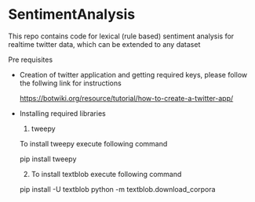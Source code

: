 # SentimentAnalysis
This repo contains code for lexical (rule based) sentiment analysis for realtime twitter data, which can be extended to any dataset

Pre requisites 

 - Creation of twitter application and getting required keys, please follow the follwing link for instructions 
 
   https://botwiki.org/resource/tutorial/how-to-create-a-twitter-app/
   

 - Installing required libraries 

      1) tweepy 

      To install tweepy execute following command  

      pip install tweepy

      2) To install textblob execute following command 

      pip install -U textblob
      python -m textblob.download_corpora
